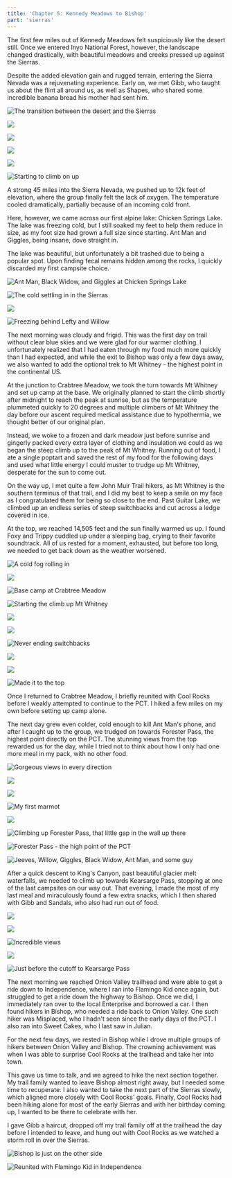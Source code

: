 ```yaml
---
title: 'Chapter 5: Kennedy Meadows to Bishop'
part: 'sierras'
---
```


<script lang="ts">
import Images from '$lib/components/Images.svelte';
</script>

The first few miles out of Kennedy Meadows felt suspiciously like the desert still. Once we entered Inyo National
Forest, however, the landscape changed drastically, with beautiful meadows and creeks pressed up against the Sierras.

Despite the added elevation gain and rugged terrain, entering the Sierra Nevada was a rejuvenating experience. Early on,
we met Gibb, who taught us about the flint all around us, as well as Shapes, who shared some incredible banana bread his
mother had sent him.

![The transition between the desert and the Sierras](https://cdn.jeeveshikedthepct.com/images/edc9c735-f562-4209-c3e6-4367710aae00.jpeg)

![](https://cdn.jeeveshikedthepct.com/images/debeaef6-c8d9-4980-33fc-72b386ff3300.jpeg)

![](https://cdn.jeeveshikedthepct.com/images/01ec1b05-1780-401e-e730-c4282f6f9700.jpeg)

![](https://cdn.jeeveshikedthepct.com/images/589ba55c-d1f5-4fe2-337b-7c5e7c24f800.jpeg)

![](https://cdn.jeeveshikedthepct.com/images/f876dabe-689d-4092-f81a-de4cfc9a5d00.jpeg)

![Starting to climb on up](https://cdn.jeeveshikedthepct.com/images/5df33b79-1afd-472b-65bb-e40315c44300.jpeg)

A strong 45 miles into the Sierra Nevada, we pushed up to 12k feet of elevation, where the group finally felt the
lack of oxygen. The temperature cooled dramatically, partially because of an incoming cold front.

Here, however, we came across our first alpine lake: Chicken Springs Lake. The lake was freezing cold, but I still
soaked my feet to help them reduce in size, as my foot size had grown a full size since starting. Ant Man and Giggles,
being insane, dove straight in.

The lake was beautiful, but unfortunately a bit trashed due to being a popular spot. Upon finding fecal remains hidden
among the rocks, I quickly discarded my first campsite choice.

![Ant Man, Black Widow, and Giggles at Chicken Springs Lake](https://cdn.jeeveshikedthepct.com/images/2b07ca64-10d7-4db7-f17b-d0355f9f9b00.jpeg)

![The cold settling in in the Sierras](https://cdn.jeeveshikedthepct.com/images/d0203d17-3c83-4ea4-0723-cfdbf3279400.jpeg)

![](https://cdn.jeeveshikedthepct.com/images/6cb33224-a5e4-4a09-9f78-71280bdda700.jpeg)

![Freezing behind Lefty and Willow](https://cdn.jeeveshikedthepct.com/images/8e0cd70f-db85-4e85-94cf-8f0297e61000.jpeg)

The next morning was cloudy and frigid. This was the first day on trail without clear blue skies and we were glad for
our warmer clothing. I unfortunately realized that I had eaten through my food much more quickly than I had expected,
and while the exit to Bishop was only a few days away, we also wanted to add the optional trek to Mt Whitney - the
highest point in the continental US.

At the junction to Crabtree Meadow, we took the turn towards Mt Whitney and set up camp at the base. We originally
planned to start the climb shortly after midnight to reach the peak at sunrise, but as the temperature plummeted quickly to
20 degrees and multiple climbers of Mt Whitney the day before our ascent required medical assistance due to hypothermia,
we thought better of our original plan.

Instead, we woke to a frozen and dark meadow just before sunrise and gingerly packed every extra layer of clothing and
insulation we could as we began the steep climb up to the peak of Mt Whitney. Running out of food, I ate a single 
poptart and saved the rest of my food for the following days and used what little energy I could muster to trudge up Mt 
Whitney, desperate for the sun to come out.

On the way up, I met quite a few John Muir Trail hikers, as Mt Whitney is the southern terminus of that trail, and I did
my best to keep a smile on my face as I congratulated them for being so close to the end. Past Guitar Lake, we climbed
up an endless series of steep switchbacks and cut across a ledge covered in ice.

At the top, we reached 14,505 feet and the sun finally warmed us up. I found Foxy and Trippy cuddled up under a sleeping
bag, crying to their favorite soundtrack. All of us rested for a moment, exhausted, but before too long, we needed to
get back down as the weather worsened.

![A cold fog rolling in](https://cdn.jeeveshikedthepct.com/images/b31e3524-85a4-432c-c588-24748b009f00.jpeg)

![](https://cdn.jeeveshikedthepct.com/images/02099ec2-f4a4-44db-84d0-93f21fd59800.jpeg)

![Base camp at Crabtree Meadow](https://cdn.jeeveshikedthepct.com/images/566b080c-aca1-4f48-5f4d-ee6102923400.jpeg)

![Starting the climb up Mt Whitney](https://cdn.jeeveshikedthepct.com/images/0d7f53b1-b4d0-4dae-88ff-82b9f3238500.jpeg)

![](https://cdn.jeeveshikedthepct.com/images/a00a105e-bc41-4bb0-c552-98713bd23500.jpeg)

![](https://cdn.jeeveshikedthepct.com/images/efd4561a-cd76-48a1-3398-f4f0b914ea00.jpeg)

![Never ending switchbacks](https://cdn.jeeveshikedthepct.com/images/3fcbd2a3-6073-41dc-4102-0d36ee429400.jpeg)

![](https://cdn.jeeveshikedthepct.com/images/3781eb2c-61d6-484f-f8e1-34ef30553500.jpeg)

![](https://cdn.jeeveshikedthepct.com/images/a6d7c4dc-16e4-4129-d574-2ccfdb5a2a00.jpeg)

![Made it to the top](https://cdn.jeeveshikedthepct.com/images/d7da3dc6-5b96-481f-a10f-cd7de7a37600.jpeg)

Once I returned to Crabtree Meadow, I briefly reunited with Cool Rocks before I weakly attempted to continue to the PCT.
I hiked a few miles on my own before setting up camp alone.

The next day grew even colder, cold enough to kill Ant Man's phone, and after I caught up to the group, we trudged on 
towards Forester Pass, the highest point directly on the PCT. The stunning views from the top rewarded us for the day, 
while I tried not to think about how I only had one more meal in my pack, with no other food.

![Gorgeous views in every direction](https://cdn.jeeveshikedthepct.com/images/3b814eb1-1cca-4018-9c60-3cf023f06a00.jpeg)

![](https://cdn.jeeveshikedthepct.com/images/981829ef-2dae-4df5-e289-9e1ff0082300.jpeg)

![](https://cdn.jeeveshikedthepct.com/images/2b8b6c1f-1fa4-4319-ad27-f1023524ad00.jpeg)

![My first marmot](https://cdn.jeeveshikedthepct.com/images/76e49250-ed50-4034-426d-660a2a814100.jpeg)

![](https://cdn.jeeveshikedthepct.com/images/a4d2d6ca-d453-4a57-bda6-60ab85b27e00.jpeg)

![Climbing up Forester Pass, that little gap in the wall up there](https://cdn.jeeveshikedthepct.com/images/c2b10a42-1023-48e5-ddc7-ff10e4cf6900.jpeg)

![Forester Pass - the high point of the PCT](https://cdn.jeeveshikedthepct.com/images/11a46f44-277d-4be7-8752-363dd99bca00.jpeg)

![Jeeves, Willow, Giggles, Black Widow, Ant Man, and some guy](https://cdn.jeeveshikedthepct.com/images/086c69f2-80d3-4ca8-89da-ca399fb45600.jpeg)

After a quick descent to King's Canyon, past beautiful glacier melt waterfalls, we needed to climb up towards Kearsarge 
Pass, stopping at one of the last campsites on our way out. That evening, I made the most of my last meal and 
miraculously found a few extra snacks, which I then shared with Gibb and Sandals, who also had run out of food.

![](https://cdn.jeeveshikedthepct.com/images/19e83b9a-fe9a-4a0f-d6b6-d56aca8a8000.jpeg)

![](https://cdn.jeeveshikedthepct.com/images/b4c7adde-20c6-4b2f-fdf9-3c37ba344f00.jpeg)

![Incredible views](https://cdn.jeeveshikedthepct.com/images/67d77c05-6d7d-4e30-744f-f328d6c97600.jpeg)

![](https://cdn.jeeveshikedthepct.com/images/11990821-ccd7-4440-91ea-476c782e4d00.jpeg)

![Just before the cutoff to Kearsarge Pass](https://cdn.jeeveshikedthepct.com/images/02da0690-2f4d-4bc9-38ec-e80aa228d900.jpeg)

The next morning we reached Onion Valley trailhead and were able to get a ride down to Independence, where I ran into
Flamingo Kid once again, but struggled to get a ride down the highway to Bishop. Once we did, I immediately ran over to
the local Enterprise and borrowed a car. I then found hikers in Bishop, who needed a ride back to Onion Valley. One such
hiker was Misplaced, who I hadn't seen since the early days of the PCT. I also ran into Sweet Cakes, who I last saw in
Julian.

For the next few days, we rested in Bishop while I drove multiple groups of hikers between Onion Valley and Bishop. The
crowning achievement was when I was able to surprise Cool Rocks at the trailhead and take her into town.

This gave us time to talk, and we agreed to hike the next section together. My trail family wanted to leave Bishop
almost right away, but I needed some time to recuperate. I also wanted to take the next part of the Sierras slowly,
which aligned more closely with Cool Rocks' goals. Finally, Cool Rocks had been hiking alone for most of the early
Sierras and with her birthday coming up, I wanted to be there to celebrate with her.

I gave Gibb a haircut, dropped off my trail family off at the trailhead the day before I intended to leave, and hung out
with Cool Rocks as we watched a storm roll in over the Sierras.

![Bishop is just on the other side](https://cdn.jeeveshikedthepct.com/images/df5c6278-81ef-41ae-ed4d-795294c1f400.jpeg)

![Reunited with Flamingo Kid in Independence](https://cdn.jeeveshikedthepct.com/images/1d3d39f1-a94b-478b-aa16-3ddb387b8900.jpeg)
